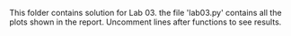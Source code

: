 This folder contains solution for Lab 03.
the file 'lab03.py' contains all the plots shown in the report. Uncomment lines after functions to see results.